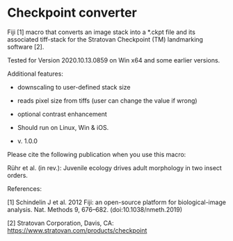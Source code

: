 # Checkpoint converter
Fiji [1] macro that converts an image stack into a \*.ckpt file and its associated tiff-stack for the Stratovan Checkpoint (TM) landmarking software [2].

Tested for Version 2020.10.13.0859 on Win x64 and some earlier versions.

 Additional features:
 * downscaling to user-defined stack size
 * reads pixel size from tiffs (user can change the value if wrong)
 * optional contrast enhancement
   
 * Should run on Linux, Win & iOS.
 
 * v. 1.0.0

Please cite the following publication when you use this macro:

Rühr et al. (in rev.): Juvenile ecology drives adult morphology in two insect orders.

References:

[1] Schindelin J et al. 2012 Fiji: an open-source platform for biological-image analysis. Nat. Methods 9, 676–682. (doi:10.1038/nmeth.2019)

[2] Stratovan Corporation, Davis, CA: https://www.stratovan.com/products/checkpoint
